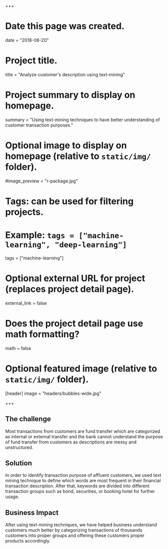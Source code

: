 +++
# Date this page was created.
date = "2018-06-20"

# Project title.
title = "Analyze customer's description using text-mining"

# Project summary to display on homepage.
summary = "Using text-mining techniques to have better understanding of customer transaction purposes."

# Optional image to display on homepage (relative to `static/img/` folder).
#image_preview = "r-package.jpg"

# Tags: can be used for filtering projects.
# Example: `tags = ["machine-learning", "deep-learning"]`
tags = ["machine-learning"]

# Optional external URL for project (replaces project detail page).
external_link = false

# Does the project detail page use math formatting?
math = false

# Optional featured image (relative to `static/img/` folder).
[header]
image = "headers/bubbles-wide.jpg"

+++

## The challenge

Most transactions from customers are fund transfer which are categorized as internal or external transfer and the bank cannot understand the purpose of fund transfer from customers as descriptions are messy and unstructured.

## Solution

In order to identify transaction purpose of affluent customers, we used text mining technique to define which words are most frequent in their financial transaction description. After that, keywords are divided into different transaction groups such as bond, securities, or booking hotel for further usage.

## Business Impact

After using text-mining techniques, we have helped business understand customers much better by categorizing transactions of thousands customers into proper groups and offering these customers proper products accordingly.


